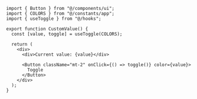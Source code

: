 ﻿```tsx
import { Button } from "@/components/ui";
import { COLORS } from "@/constants/app";
import { useToggle } from "@/hooks";

export function CustomValue() {
  const [value, toggle] = useToggle(COLORS);

  return (
    <div>
      <div>Current value: {value}</div>

      <Button className="mt-2" onClick={() => toggle()} color={value}>
        Toggle
      </Button>
    </div>
  );
}

```
